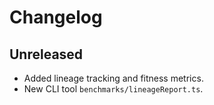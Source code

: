 # Changelog

## Unreleased

- Added lineage tracking and fitness metrics.
- New CLI tool `benchmarks/lineageReport.ts`.
